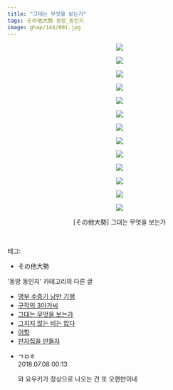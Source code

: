 ```yaml
---
title: "그대는 무엇을 보는가"
tags: その他大勢 동방_동인지
image: ghap/144/001.jpg
---
```

<div class="article">
<p style="text-align: center; clear: none; float: none;"><img src="{{ site.nasurl }}/ghap/144/001.jpg"/></p>
<p style="text-align: center; clear: none; float: none;"><img src="{{ site.nasurl }}/ghap/144/002.jpg"/></p>
<p style="text-align: center; clear: none; float: none;"><img src="{{ site.nasurl }}/ghap/144/003.jpg"/></p>
<p style="text-align: center; clear: none; float: none;"><img src="{{ site.nasurl }}/ghap/144/004.jpg"/></p>
<p style="text-align: center; clear: none; float: none;"><img src="{{ site.nasurl }}/ghap/144/005.jpg"/></p>
<p style="text-align: center; clear: none; float: none;"><img src="{{ site.nasurl }}/ghap/144/006.jpg"/></p>
<p style="text-align: center; clear: none; float: none;"><img src="{{ site.nasurl }}/ghap/144/007.jpg"/></p>
<p style="text-align: center; clear: none; float: none;"><img src="{{ site.nasurl }}/ghap/144/008.jpg"/></p>
<p style="text-align: center; clear: none; float: none;"><img src="{{ site.nasurl }}/ghap/144/009.jpg"/></p>
<p style="text-align: center; clear: none; float: none;"><img src="{{ site.nasurl }}/ghap/144/010.jpg"/></p>
<p style="text-align: center; clear: none; float: none;"><img src="{{ site.nasurl }}/ghap/144/011.jpg"/></p>
<p style="text-align: center; clear: none; float: none;"><img src="{{ site.nasurl }}/ghap/144/012.jpg"/></p>
<p style="text-align: center; clear: none; float: none;"><img src="{{ site.nasurl }}/ghap/144/013.jpg"/></p>
<p style="text-align: center; clear: none; float: none;">[その他大勢] 그대는 무엇을 보는가</p>
<p><br/></p>
</div><div class="tagTrail">
<p>태그: </p>
<ul>
<li>その他大勢</li>
</ul>
</div><div class="another">
<p>'동방 동인지' 카테고리의 다른 글</p>
<ul>
<li><a href="/2016-06-18-ghap_146">명부 수증기 낭만 기행</a></li>
<li><a href="/2016-06-18-ghap_145">구작의 3아가씨</a></li>
<li><a href="/2016-06-18-ghap_144">그대는 무엇을 보는가</a></li>
<li><a href="/2016-06-18-ghap_143">그치지 않는 비는 없다</a></li>
<li><a href="/2016-06-18-ghap_142">어항</a></li>
<li><a href="/2016-06-18-ghap_141">판자집을 만들자</a></li>
</ul>
</div><div class="cb_module cb_fluid">
<div class="cb_wrt cb_profile">
<div class="comment">
<ul>
<li class="cb_thumb_off" id="comment15282085">
<div class="cb_comment_area">
<div class="cb_info_area">
<div class="cb_section">
<span class="cb_nick_name">ㄱㅁㅎ</span>
</div>
<div class="cb_section">
<span class="cb_date">2018.07.08 00:13 </span>
</div>
</div>
<div class="cb_dsc_comment">
<p class="cb_dsc">
											와 요우키가 정상으로 나오는 건 또 오랜만이네
										</p>
</div>
</div></li>
</ul>
</div>
</div><!-- commentList close -->
</div>
<br/>
<p id="refer"></p>
<br/>

